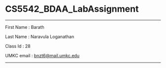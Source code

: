 # CS5542_BDAA_LabAssignment

----------------------------------
First Name : Barath

Last Name  : Naravula Loganathan

Class Id   : 28

UMKC email : bnzt6@mail.umkc.edu

----------------------------------
